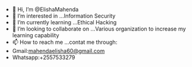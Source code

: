 - 👋 Hi, I’m @ElishaMahenda
- 👀 I’m interested in ...Information Security
- 🌱 I’m currently learning ...Ethical Hacking
- 💞️ I’m looking to collaborate on ...Various organization to increase my learning capability
- 📫 How to reach me ...contat me through:
- Gmail:mahendaelisha60@gmail.com
- Whatsapp:+2557533279

<!---
ElishaMahenda/ElishaMahenda is a ✨ special ✨ repository because its `README.md` (this file) appears on your GitHub profile.
You can click the Preview link to take a look at your changes.
--->

